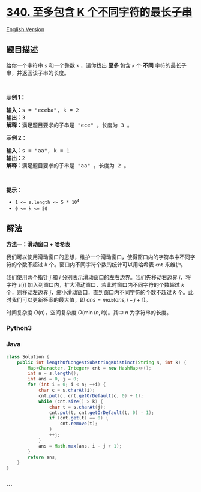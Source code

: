 # [340. 至多包含 K 个不同字符的最长子串](https://leetcode.cn/problems/longest-substring-with-at-most-k-distinct-characters)

[English Version](/solution/0300-0399/0340.Longest%20Substring%20with%20At%20Most%20K%20Distinct%20Characters/README_EN.md)

## 题目描述

<!-- 这里写题目描述 -->

<p>给你一个字符串 <code>s</code> 和一个整数 <code>k</code> ，请你找出&nbsp;<strong>至多&nbsp;</strong>包含<em> <code>k</code></em> 个 <strong>不同</strong> 字符的最长子串，并返回该子串的长度。</p>

<p>&nbsp;</p>

<p><strong>示例 1：</strong></p>

<pre>
<strong>输入：</strong>s = "eceba", k = 2
<strong>输出：</strong>3
<strong>解释：</strong>满足题目要求的子串是 "ece" ，长度为 3 。</pre>

<p><strong>示例 2：</strong></p>

<pre>
<strong>输入：</strong>s = "aa", k = 1
<strong>输出：</strong>2
<strong>解释：</strong>满足题目要求的子串是 "aa" ，长度为 2 。
</pre>

<p>&nbsp;</p>

<p><strong>提示：</strong></p>

<ul>
	<li><code>1 &lt;= s.length &lt;= 5 * 10<sup>4</sup></code></li>
	<li><code>0 &lt;= k &lt;= 50</code></li>
</ul>

## 解法

<!-- 这里可写通用的实现逻辑 -->

**方法一：滑动窗口 + 哈希表**

我们可以使用滑动窗口的思想，维护一个滑动窗口，使得窗口内的字符串中不同字符的个数不超过 $k$ 个。窗口内不同字符个数的统计可以用哈希表 `cnt` 来维护。

我们使用两个指针 $j$ 和 $i$ 分别表示滑动窗口的左右边界。我们先移动右边界 $i$，将字符 $s[i]$ 加入到窗口内，扩大滑动窗口，若此时窗口内不同字符的个数超过 $k$ 个，则移动左边界 $j$，缩小滑动窗口，直到窗口内不同字符的个数不超过 $k$ 个。此时我们可以更新答案的最大值，即 $ans = max(ans, i - j + 1)$。

时间复杂度 $O(n)$，空间复杂度 $O(\min(n, k))$。其中 $n$ 为字符串的长度。

<!-- tabs:start -->

### **Python3**

<!-- 这里可写当前语言的特殊实现逻辑 -->



### **Java**

<!-- 这里可写当前语言的特殊实现逻辑 -->

```java
class Solution {
    public int lengthOfLongestSubstringKDistinct(String s, int k) {
        Map<Character, Integer> cnt = new HashMap<>();
        int n = s.length();
        int ans = 0, j = 0;
        for (int i = 0; i < n; ++i) {
            char c = s.charAt(i);
            cnt.put(c, cnt.getOrDefault(c, 0) + 1);
            while (cnt.size() > k) {
                char t = s.charAt(j);
                cnt.put(t, cnt.getOrDefault(t, 0) - 1);
                if (cnt.get(t) == 0) {
                    cnt.remove(t);
                }
                ++j;
            }
            ans = Math.max(ans, i - j + 1);
        }
        return ans;
    }
}
```









### **...**

```

```


